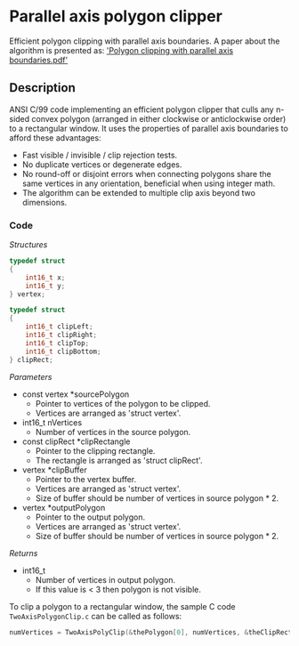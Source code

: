 # Parallel axis polygon clipper
Efficient polygon clipping with parallel axis boundaries.
A paper about the algorithm is presented as: ['Polygon clipping with parallel axis boundaries.pdf'](https://github.com/noisysoil/parallel-axis-polygon-clipper/blob/main/Polygon%20clipping%20with%20parallel%20axis%20boundaries.pdf)
## Description

ANSI C/99 code implementing an efficient polygon clipper that culls any n-sided convex polygon (arranged in either clockwise or anticlockwise order) to a rectangular window.
It uses the properties of parallel axis boundaries to afford these advantages:
* Fast visible / invisible / clip rejection tests.
* No duplicate vertices or degenerate edges.
* No round-off or disjoint errors when connecting polygons share the same vertices in any orientation, beneficial when using integer math.
* The algorithm can be extended to multiple clip axis beyond two dimensions.

### Code

*Structures*
```C
typedef struct
{
    int16_t x;
    int16_t y;
} vertex;

typedef struct
{
    int16_t clipLeft;
    int16_t clipRight;
    int16_t clipTop;
    int16_t clipBottom;
} clipRect;
```
*Parameters*
* const vertex *sourcePolygon
    * Pointer to vertices of the polygon to be clipped.
    * Vertices are arranged as 'struct vertex'.
* int16_t nVertices
    * Number of vertices in the source polygon.
* const clipRect *clipRectangle
    * Pointer to the clipping rectangle.
    * The rectangle is arranged as 'struct clipRect'.
* vertex *clipBuffer
    * Pointer to the vertex buffer.
    * Vertices are arranged as 'struct vertex'.
    * Size of buffer should be number of vertices in source polygon * 2.
* vertex *outputPolygon
    * Pointer to the output polygon.
    * Vertices are arranged as 'struct vertex'.
    * Size of buffer should be number of vertices in source polygon * 2.

*Returns*
* int16_t
    * Number of vertices in output polygon.
    * If this value is < 3 then polygon is not visible.

To clip a polygon to a rectangular window, the sample C code `TwoAxisPolygonClip.c` can be called as follows:

```C
numVertices = TwoAxisPolyClip(&thePolygon[0], numVertices, &theClipRect, &vertexBuffer[0], &outputPolygon[0]);
```
